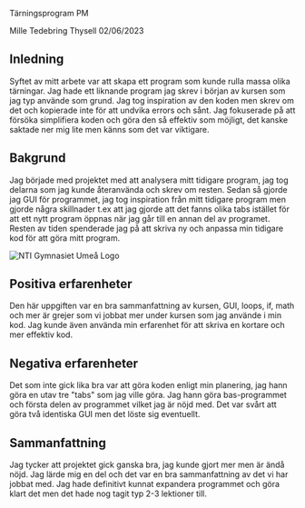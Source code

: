 Tärningsprogram PM

Mille Tedebring Thysell 02/06/2023

## Inledning

Syftet av mitt arbete var att skapa ett program som kunde
rulla massa olika tärningar. Jag hade ett liknande program 
jag skrev i början av kursen som jag typ använde som grund.
Jag tog inspiration av den koden men skrev om det och 
kopierade inte för att undvika errors och sånt.
Jag fokuserade på att försöka simplifiera koden och göra den
så effektiv som möjligt, det kanske saktade ner mig lite 
men känns som det var viktigare.



## Bakgrund

Jag började med projektet med att analysera mitt tidigare
program, jag tog delarna som jag kunde återanvända och 
skrev om resten. 
Sedan så gjorde jag GUI för programmet, jag tog inspiration 
från mitt tidigare program men gjorde några skillnader t.ex 
att jag gjorde att det fanns olika tabs istället för att ett
nytt program öppnas när jag går till en annan del av programet.
Resten av tiden spenderade jag på att skriva ny och anpassa
min tidigare kod för att göra mitt program.



![NTI Gymnasiet Umeå Logo](https://raw.githubusercontent.com/jensnti/Webbprojekt/master/mallar/nti_logo_white_umea.svg)

## Positiva erfarenheter

Den här uppgiften var en bra sammanfattning av kursen, 
GUI, loops, if, math och mer är grejer som vi jobbat mer 
under kursen som jag använde i min kod. Jag kunde även
använda min erfarenhet för att skriva en kortare och mer 
effektiv kod. 

## Negativa erfarenheter

Det som inte gick lika bra var att göra koden enligt min 
planering, jag hann göra en utav tre "tabs" som jag ville
göra. Jag hann göra bas-programmet och första delen av 
programmet vilket jag är nöjd med. Det var svårt att göra
två identiska GUI men det löste sig eventuellt.

## Sammanfattning

Jag tycker att projektet gick ganska bra, jag kunde gjort 
mer men är ändå nöjd. Jag lärde mig en del och det var en bra
sammanfattning av det vi har jobbat med. Jag hade definitivt 
kunnat expandera programmet och göra klart det men det hade 
nog tagit typ 2-3 lektioner till. 

